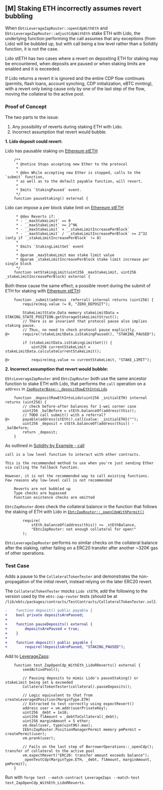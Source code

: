 ## [M] Staking ETH incorrectly assumes revert bubbling

When `EbtcLeverageZapRouter::openCdpWithEth` and `EbtcLeverageZapRouter::adjustCdpWithEth` stake ETH with Lido, the underlying function performing the call assumes that any exceptions (from Lido) will be bubbled up, but with call being a low level rather than a Solidity function, it is not the case.

Lido stETH has two cases where a revert on depositing ETH for staking may be encountered, when deposits are paused or when staking limits are enabled and it is exceeded.

If Lido returns a revert it is ignored and the entire CDP flow continues (permits, flash loans, account synching, CDP initialization, eBTC minting), with a revert only being cause only by one of the last step of the flow, moving the collateral to the active pool.

### Proof of Concept

The two parts to the issue:
1. Any possibility of reverts during staking ETH with Lido.
2. Incorrect assumption that revert would bubble.

**1. Lido deposit could revert:**

Lido has pausable staking on [Ethereum stETH](<https://etherscan.io/address/0x17144556fd3424edc8fc8a4c940b2d04936d17eb#code#F1#L324>)

```solidity
    /**
     * @notice Stops accepting new Ether to the protocol
     *
     * @dev While accepting new Ether is stopped, calls to the `submit` function,
     * as well as to the default payable function, will revert.
     *
     * Emits `StakingPaused` event.
     */
    function pauseStaking() external {
```

Lido can impose a per block stake limit on [Ethereum stETH](https://etherscan.io/address/0x17144556fd3424edc8fc8a4c940b2d04936d17eb#code#F1#L368)

```solidity
     * @dev Reverts if:
     * - `_maxStakeLimit` == 0
     * - `_maxStakeLimit` >= 2^96
     * - `_maxStakeLimit` < `_stakeLimitIncreasePerBlock`
     * - `_maxStakeLimit` / `_stakeLimitIncreasePerBlock` >= 2^32 (only if `_stakeLimitIncreasePerBlock` != 0)
     *
     * Emits `StakingLimitSet` event
     *
     * @param _maxStakeLimit max stake limit value
     * @param _stakeLimitIncreasePerBlock stake limit increase per single block
     */
    function setStakingLimit(uint256 _maxStakeLimit, uint256 _stakeLimitIncreasePerBlock) external {
```

Both these cause the same effect; a possible revert during the submit of ETH for staking with [Ethereum stETH](https://etherscan.io/address/0x17144556fd3424edc8fc8a4c940b2d04936d17eb#code#F1#L922):

```solidity
    function _submit(address _referral) internal returns (uint256) {
        require(msg.value != 0, "ZERO_DEPOSIT");

        StakeLimitState.Data memory stakeLimitData = STAKING_STATE_POSITION.getStorageStakeLimitStruct();
        // There is an invariant that protocol pause also implies staking pause.
        // Thus, no need to check protocol pause explicitly.
@>      require(!stakeLimitData.isStakingPaused(), "STAKING_PAUSED");

        if (stakeLimitData.isStakingLimitSet()) {
            uint256 currentStakeLimit = stakeLimitData.calculateCurrentStakeLimit();

@>          require(msg.value <= currentStakeLimit, "STAKE_LIMIT");
```

**2. Incorrect assumption that revert would bubble:**

`EbtcLeverageZapRouter` and `EbtcZapRouter` both use the same ancestor function to stake ETH with Lido,
that performs the `call` operation on a `address` in [`ZapRouterBase::_depositRawEthIntoLido`](relative_path_091409:ebtc-zap-router/src/ZapRouterBase.sol#L34-L41)

```solidity
    function _depositRawEthIntoLido(uint256 _initialETH) internal returns (uint256) {
        // check before-after balances for 1-wei corner case
        uint256 _balBefore = stEth.balanceOf(address(this));
        // TODO call submit() with a referral?
@>      payable(address(stEth)).call{value: _initialETH}("");
        uint256 _deposit = stEth.balanceOf(address(this)) - _balBefore;
        return _deposit;
    }
```

As outlined in [Solidity by Example - call](https://solidity-by-example.org/call/)

```text
call is a low level function to interact with other contracts.

This is the recommended method to use when you're just sending Ether via calling the fallback function.

However, it is not the recommended way to call existing functions.
Few reasons why low-level call is not recommended

    Reverts are not bubbled up
    Type checks are bypassed
    Function existence checks are omitted
```

`EbtcZapRouter` does check the collateral balance in the function that follows the staking of ETH with Lido in [`EbtcZapRouter::_openCdpWithPermit()`](relative_path_091409:ebtc-zap-router/src/EbtcZapRouter.sol#L444-L447)

```require
        require(
            stEth.balanceOf(address(this)) >= _stEthBalance,
            "EbtcZapRouter: not enough collateral for open!"
        );
```

`EbtcLeverageZapRouter` performs no similar checks on the collateral balance after the staking, rather failing on a ERC20 transfer after another \~320K gas of other operations.

### Test Case

Adds a pause to the `CollateralTokenTester` and demonstrates the non-propagation of the initial revert, instead relying on the later ERC20 revert.

The `CollateralTokenTester` mocks `Lido stETH`, add the following to the version used by the `ebtc-zap-router` tests (should be at `/lib/ebtc/packages/contracts/TestContracts/CollateralTokenTester.sol`):

```diff 
-    function deposit() public payable {
+    bool private depositsArePaused;
+
+    function pauseDeposits() external {
+        depositsArePaused = true;
+    }
+
+    function deposit() public payable {
+        require(!depositsArePaused, "STAKING_PAUSED");
```

Add to [LeverageZaps](relative_path_091409:ebtc-zap-router/test/LeverageZaps.t.sol#L534):

```solidity
    function test_ZapOpenCdp_WithEth_LidoRReverts() external {
        seedActivePool();

        // Pausing deposits to mimic Lido's pauseStaking() or stakeLimit being set & exceeded
        CollateralTokenTester(collateral).pauseDeposits();

        // Logic equivalent to that from createLeveragedPosition(MarginType.ETH)
        // Extracted to test correctly using expectRevert()
        address user = vm.addr(userPrivateKey);
        uint256 _debt = 1e18;
        uint256 flAmount = _debtToCollateral(_debt);
        uint256 marginAmount = 5 ether;
        vm.deal(user, type(uint96).max);
        IEbtcZapRouter.PositionManagerPermit memory pmPermit = createPermit(user);
        vm.prank(user);

        // Fails on the last step of BorrowerOperations::_openCdp(); transfer of collateral to the active pool
        vm.expectRevert("ERC20: transfer amount exceeds balance");
        _openTestCdp(MarginType.ETH, _debt, flAmount, marginAmount, pmPermit);
    }
```

Run with `forge test --match-contract LeverageZaps --match-test test_ZapOpenCdp_WithEth_LidoRReverts`.



